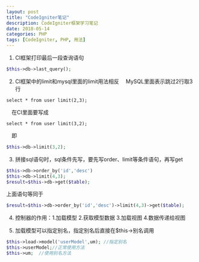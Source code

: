 ```yaml
---
layout: post
title: "CodeIgniter笔记"
description: CodeIgniter框架学习笔记
date: 2018-05-14
categories: PHP
tags: [CodeIgniter, PHP, 用法]
---
```


1. CI框架打印最后一段查询语句
~~~php
$this->db->last_query();
~~~
2. CI框架中的limit和mysql里面的limit用法相反
&emsp;MySQL里面表示跳过2行取3行
~~~mysql
select * from user limit(2,3);
~~~
&emsp;在CI里面要写成
~~~mysql
select * from user limit(3,2);
~~~
&emsp;即
~~~php
$this->db->limit(3,2);
~~~

3. 拼接sql语句时，sql条件先写，要先写order、limit等条件语句，再写get
~~~php
$this->db->order_by('id','desc')
$this->db->limit(4,3);
$result=$this->db->get($table);
~~~
上面语句等同于
~~~php
$result=$this->db->order_by('id','desc')->limit(4,3)->get($table);
~~~

4. 控制器的作用：1.加载模型 2.获取模型数据 3.加载视图 4.数据传递给视图

5. 加载模型可以指定别名，指定别名后直接在$this->别名调用
~~~php
$this->load->model('userModel',um); //指定别名
$this->userModel;//正常使用方法
$this->um;  //使用别名方法
~~~





















